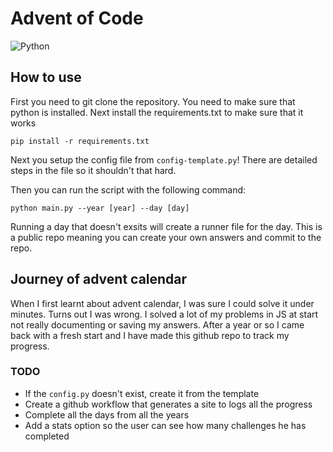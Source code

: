# Advent of Code

<img alt="Python" src="https://img.shields.io/badge/python-3776AB?logo=python&style=for-the-badge&logoColor=white"/>

## How to use

First you need to git clone the repository. You need to make sure that python is installed. Next install the requirements.txt to make sure that it works

`pip install -r requirements.txt`

Next you setup the config file from `config-template.py`! There are detailed steps in the file so it shouldn't that hard.

Then you can run the script with the following command:

`python main.py --year [year] --day [day]`

Running a day that doesn't exsits will create a runner file for the day. This is a public repo meaning you can create your own answers and commit to the repo.

## Journey of advent calendar

When I first learnt about advent calendar, I was sure I could solve it under minutes. Turns out I was wrong. I solved a lot of my problems in JS at start not really documenting or saving my answers. After a year or so I came back with a fresh start and I have made this github repo to track my progress.

### TODO

- If the `config.py` doesn't exist, create it from the template
- Create a github workflow that generates a site to logs all the progress
- Complete all the days from all the years
- Add a stats option so the user can see how many challenges he has completed
